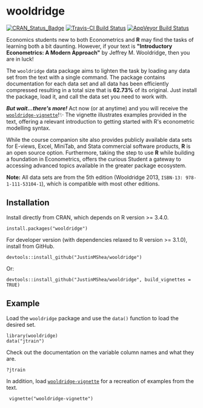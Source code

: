 # wooldridge 

[![CRAN\_Status\_Badge](http://www.r-pkg.org/badges/version/wooldridge)](https://cran.r-project.org/package=wooldridge) [![Travis-CI Build Status](https://travis-ci.org/JustinMShea/wooldridge.svg?branch=master)](https://travis-ci.org/JustinMShea/wooldridge) [![AppVeyor Build Status](https://ci.appveyor.com/api/projects/status/github/JustinMShea/wooldRidge?branch=master&svg=true)](https://ci.appveyor.com/project/JustinMShea/wooldRidge)


Economics students new to both Econometrics and **R** may find the tasks of learning both a bit daunting. However, if your text is **"Introductory Econometrics: A Modern Approach"** by Jeffrey M. Wooldridge, then you are in luck! 

The `wooldridge` data package aims to lighten the task by loading any data set from the text with a single command. The package contains documentation for each data set and all data has been efficiently compressed resulting in a total size that is **62.73%** of its original. Just install the package, load it, and call the data set you need to work with.

_**But wait...there's more!**_ Act now (or at anytime) and you will receive the  [`wooldridge-vignette`](https://github.com/JustinMShea/wooldridge/tree/master/vignettes/wooldridge-vignette.pdf)!:sparkles: The vignette illustrates examples provided in the text, offering a relevant introduction to getting started with R's econometric modelling syntax.

While the course companion site also provides publicly available data sets for E-views, Excel, MiniTab, and Stata commercial software products, **R** is an open source option. Furthermore, taking the step to use **R** while building a foundation in Econometrics, offers the curious Student a gateway to accessing advanced topics available in the greater package ecosystem.

**Note:** All data sets are from the 5th edition (Wooldridge 2013, `ISBN-13: 978-1-111-53104-1`), which is compatible with most other editions.


## Installation

Install directly from CRAN, which depends on R version >= 3.4.0.

```{r}
install.packages("wooldridge")
```

For developer version (with dependencies relaxed to R version >= 3.1.0),
install from GitHub.

```{r}
devtools::install_github("JustinMShea/wooldridge")
```

Or:

```{r}
devtools::install_github("JustinMShea/wooldridge", build_vignettes = TRUE)
```


## Example

Load the `wooldridge` package and use the `data()` function to load the desired set.
```{r}
library(wooldridge)
data("jtrain")
```

Check out the documentation on the variable column names and what they are.
```{r}
?jtrain
```

In addition, load [`wooldridge-vignette`](https://github.com/JustinMShea/wooldridge/tree/master/vignettes/wooldridge-vignette.pdf) for a recreation of examples from the text.

```{r}
 vignette("wooldridge-vignette")
```

